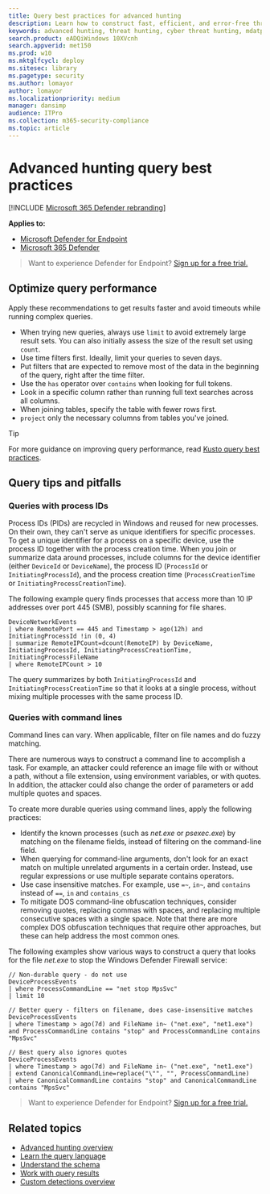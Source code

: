 ```yaml
---
title: Query best practices for advanced hunting
description: Learn how to construct fast, efficient, and error-free threat hunting queries when using advanced hunting
keywords: advanced hunting, threat hunting, cyber threat hunting, mdatp, microsoft defender atp, wdatp search, query, telemetry, custom detections, schema, kusto, avoid timeout, command lines, process id
search.product: eADQiWindows 10XVcnh
search.appverid: met150
ms.prod: w10
ms.mktglfcycl: deploy
ms.sitesec: library
ms.pagetype: security
ms.author: lomayor
author: lomayor
ms.localizationpriority: medium
manager: dansimp
audience: ITPro
ms.collection: m365-security-compliance 
ms.topic: article
---
```


# Advanced hunting query best practices

[!INCLUDE [Microsoft 365 Defender rebranding](../../includes/microsoft-defender.md)]

**Applies to:**
- [Microsoft Defender for Endpoint](https://go.microsoft.com/fwlink/p/?linkid=2146631)
- [Microsoft 365 Defender](https://go.microsoft.com/fwlink/?linkid=2118804)

>Want to experience Defender for Endpoint? [Sign up for a free trial.](https://www.microsoft.com/microsoft-365/windows/microsoft-defender-atp?ocid=docs-wdatp-bestpractices-abovefoldlink)

## Optimize query performance

Apply these recommendations to get results faster and avoid timeouts while running complex queries.

- When trying new queries, always use `limit` to avoid extremely large result sets. You can also initially assess the size of the result set using `count`.
- Use time filters first. Ideally, limit your queries to seven days.
- Put filters that are expected to remove most of the data in the beginning of the query, right after the time filter.
- Use the `has` operator over `contains` when looking for full tokens.
- Look in a specific column rather than running full text searches across all columns.
- When joining tables, specify the table with fewer rows first.
- `project` only the necessary columns from tables you've joined.

>[!TIP]
>For more guidance on improving query performance, read [Kusto query best practices](https://docs.microsoft.com/azure/kusto/query/best-practices).

## Query tips and pitfalls

### Queries with process IDs

Process IDs (PIDs) are recycled in Windows and reused for new processes. On their own, they can't serve as unique identifiers for specific processes. To get a unique identifier for a process on a specific device, use the process ID together with the process creation time. When you join or summarize data around processes, include columns for the device identifier (either `DeviceId` or `DeviceName`), the process ID (`ProcessId` or `InitiatingProcessId`), and the process creation time (`ProcessCreationTime` or `InitiatingProcessCreationTime`).

The following example query finds processes that access more than 10 IP addresses over port 445 (SMB), possibly scanning for file shares.

```kusto
DeviceNetworkEvents
| where RemotePort == 445 and Timestamp > ago(12h) and InitiatingProcessId !in (0, 4)
| summarize RemoteIPCount=dcount(RemoteIP) by DeviceName, InitiatingProcessId, InitiatingProcessCreationTime, InitiatingProcessFileName
| where RemoteIPCount > 10
```

The query summarizes by both `InitiatingProcessId` and `InitiatingProcessCreationTime` so that it looks at a single process, without mixing multiple processes with the same process ID.

### Queries with command lines

Command lines can vary. When applicable, filter on file names and do fuzzy matching.

There are numerous ways to construct a command line to accomplish a task. For example, an attacker could reference an image file with or without a path, without a file extension, using environment variables, or with quotes. In addition, the attacker could also change the order of parameters or add multiple quotes and spaces.

To create more durable queries using command lines, apply the following practices:

- Identify the known processes (such as *net.exe* or *psexec.exe*) by matching on the filename fields, instead of filtering on the command-line field.
- When querying for command-line arguments, don't look for an exact match on multiple unrelated arguments in a certain order. Instead, use regular expressions or use multiple separate contains operators.
- Use case insensitive matches. For example, use `=~`, `in~`, and `contains` instead of `==`, `in` and `contains_cs`
- To mitigate DOS command-line obfuscation techniques, consider removing quotes, replacing commas with spaces, and replacing multiple consecutive spaces with a single space. Note that there are more complex DOS obfuscation techniques that require other approaches, but these can help address the most common ones.

The following examples show various ways to construct a query that looks for the file *net.exe* to stop the Windows Defender Firewall service:

```kusto
// Non-durable query - do not use
DeviceProcessEvents
| where ProcessCommandLine == "net stop MpsSvc"
| limit 10

// Better query - filters on filename, does case-insensitive matches
DeviceProcessEvents
| where Timestamp > ago(7d) and FileName in~ ("net.exe", "net1.exe") and ProcessCommandLine contains "stop" and ProcessCommandLine contains "MpsSvc" 

// Best query also ignores quotes
DeviceProcessEvents
| where Timestamp > ago(7d) and FileName in~ ("net.exe", "net1.exe")
| extend CanonicalCommandLine=replace("\"", "", ProcessCommandLine)
| where CanonicalCommandLine contains "stop" and CanonicalCommandLine contains "MpsSvc" 
```

> Want to experience Defender for Endpoint? [Sign up for a free trial.](https://www.microsoft.com/microsoft-365/windows/microsoft-defender-atp?ocid=docs-wdatp-bestpractices-belowfoldlink)

## Related topics

- [Advanced hunting overview](advanced-hunting-overview.md)
- [Learn the query language](advanced-hunting-query-language.md)
- [Understand the schema](advanced-hunting-schema-reference.md)
- [Work with query results](advanced-hunting-query-results.md)
- [Custom detections overview](overview-custom-detections.md)
